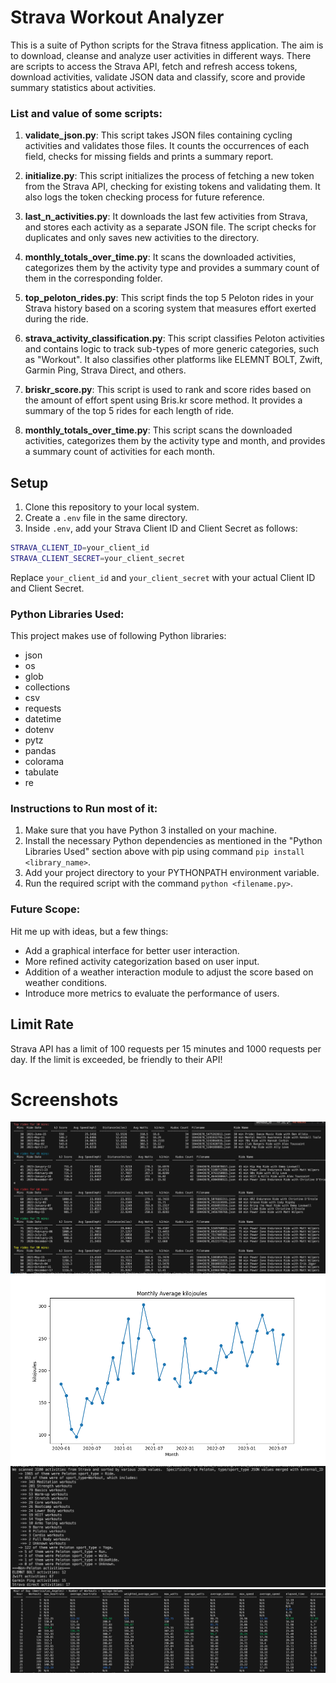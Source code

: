 # Strava Workout Analyzer

This is a suite of Python scripts for the Strava fitness application. The aim is to download, cleanse and analyze user activities in different ways. There are scripts to access the Strava API, fetch and refresh access tokens, download activities, validate JSON data and classify, score and provide summary statistics about activities.

### List and value of some scripts:
1. **validate_json.py**: 
This script takes JSON files containing cycling activities and validates those files. It counts the occurrences of each field, checks for missing fields and prints a summary report.
   
2. **initialize.py**: 
This script initializes the process of fetching a new token from the Strava API, checking for existing tokens and validating them. It also logs the token checking process for future reference.
   
3. **last_n_activities.py**: 
It downloads the last few activities from Strava, and stores each activity as a separate JSON file. The script checks for duplicates and only saves new activities to the directory.
   
4. **monthly_totals_over_time.py**: 
It scans the downloaded activities, categorizes them by the activity type and provides a summary count of them in the corresponding folder.
   
5. **top_peloton_rides.py**: 
This script finds the top 5 Peloton rides in your Strava history based on a scoring system that measures effort exerted during the ride.
   
6. **strava_activity_classification.py**: 
This script classifies Peloton activities and contains logic to track sub-types of more generic categories, such as "Workout". It also classifies other platforms like ELEMNT BOLT, Zwift, Garmin Ping, Strava Direct, and others.

7. **briskr_score.py**: 
This script is used to rank and score rides based on the amount of effort spent using Bris.kr score method. It provides a summary of the top 5 rides for each length of ride.

8. **monthly_totals_over_time.py**: 
This script scans the downloaded activities, categorizes them by the activity type and month, and provides a summary count of activities for each month. 

## Setup
1. Clone this repository to your local system.
2. Create a `.env` file in the same directory.
3. Inside `.env`, add your Strava Client ID and Client Secret as follows:

```sh
STRAVA_CLIENT_ID=your_client_id
STRAVA_CLIENT_SECRET=your_client_secret
```

Replace `your_client_id` and `your_client_secret` with your actual Client ID and Client Secret.

### Python Libraries Used:
This project makes use of following Python libraries:
- json
- os
- glob
- collections
- csv
- requests
- datetime
- dotenv
- pytz
- pandas
- colorama
- tabulate
- re

### Instructions to Run most of it:
1. Make sure that you have Python 3 installed on your machine.
2. Install the necessary Python dependencies as mentioned in the "Python Libraries Used" section above with pip using command `pip install <library_name>`.
3. Add your project directory to your PYTHONPATH environment variable.
4. Run the required script with the command `python <filename.py>`.

### Future Scope:
Hit me up with ideas, but a few things: 
- Add a graphical interface for better user interaction.
- More refined activity categorization based on user input.
- Addition of a weather interaction module to adjust the score based on weather conditions.
- Introduce more metrics to evaluate the performance of users.

## Limit Rate
Strava API has a limit of 100 requests per 15 minutes and 1000 requests per day. If the limit is exceeded, be friendly to their API!

# Screenshots

![Top Rides](./images/top_rides.png)
![Average KJ](./images/avg_kj.png)
![Classification of Strava rides](./images/strava_activity_classification.png)
![When you workout](./images/when_you_workout.png)